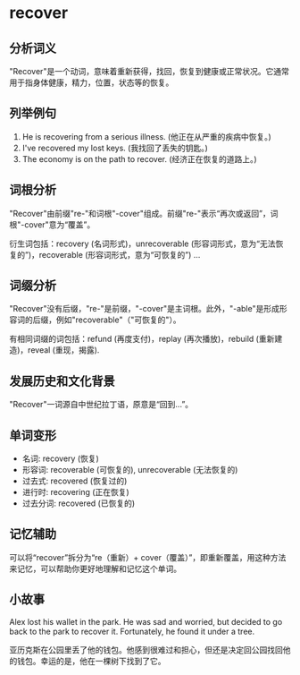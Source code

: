 # recover

## 分析词义

  

"Recover"是一个动词，意味着重新获得，找回，恢复到健康或正常状况。它通常用于指身体健康，精力，位置，状态等的恢复。

  

## 列举例句

  

1.  He is recovering from a serious illness. (他正在从严重的疾病中恢复。)
2.  I've recovered my lost keys. (我找回了丢失的钥匙。)
3.  The economy is on the path to recover. (经济正在恢复的道路上。)

  

## 词根分析

  

"Recover"由前缀"re-"和词根"-cover"组成。前缀"re-"表示“再次或返回”，词根"-cover"意为“覆盖”。

  

衍生词包括：recovery (名词形式)，unrecoverable (形容词形式，意为“无法恢复的”)，recoverable (形容词形式，意为“可恢复的”) …

  

## 词缀分析

  

"Recover"没有后缀，"re-"是前缀，"-cover"是主词根。此外，"-able"是形成形容词的后缀，例如"recoverable"（"可恢复的"）。

  

有相同词缀的词包括：refund (再度支付)，replay (再次播放)，rebuild (重新建造)，reveal (重现，揭露).

  

## 发展历史和文化背景

  

"Recover"一词源自中世纪拉丁语，原意是“回到...”。

  

## 单词变形

  

*   名词: recovery (恢复)
*   形容词: recoverable (可恢复的), unrecoverable (无法恢复的)
*   过去式: recovered (恢复过的)
*   进行时: recovering (正在恢复)
*   过去分词: recovered (已恢复的)

  

## 记忆辅助

  

可以将“recover”拆分为“re（重新）+ cover（覆盖）”，即重新覆盖，用这种方法来记忆，可以帮助你更好地理解和记忆这个单词。

  

## 小故事

  

Alex lost his wallet in the park. He was sad and worried, but decided to go back to the park to recover it. Fortunately, he found it under a tree.

  

亚历克斯在公园里丢了他的钱包。他感到很难过和担心，但还是决定回公园找回他的钱包。幸运的是，他在一棵树下找到了它。
